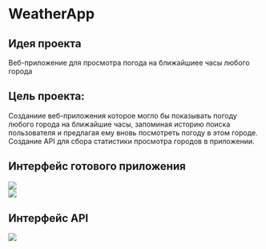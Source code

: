 # WeatherApp

## Идея проекта 
Веб-приложение для просмотра погода на ближайшиее часы любого города

## Цель проекта:
Созданиие веб-приложения которое могло бы показывать погоду любого города на ближайшие часы, запоминая историю поиска пользователя и предлагая ему вновь посмотреть погоду в этом городе.<br/>
Создание API для сбора статистики просмотра городов в приложении. 

## Интерфейс готового приложения
<img src="https://drive.google.com/uc?export=view&id=1igRGTRzYSVlcM7GnAP5_FBUWgsQiqXqe"><br/>
<img src="https://drive.google.com/uc?export=view&id=11-5SbVeQA5DCwPJOHLzHo2YnDryB2egk">

## Интерфейс API
<img src="https://drive.google.com/uc?export=view&id=1FUHjr5tjlrBP5t31eAgzxjw6jgUxApaX">
